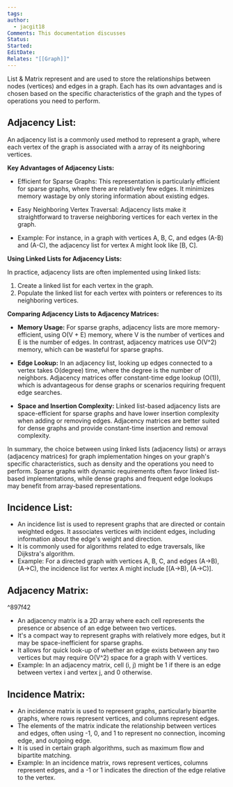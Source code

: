 ```yaml
---
tags: 
author:
  - jacgit18
Comments: This documentation discusses
Status: 
Started: 
EditDate: 
Relates: "[[Graph]]"
---
```

List & Matrix represent and are used to store the relationships between nodes (vertices) and edges in a graph. Each has its own advantages and is chosen based on the specific characteristics of the graph and the types of operations you need to perform.

## Adjacency List:

An adjacency list is a commonly used method to represent a graph, where each vertex of the graph is associated with a array of its neighboring vertices.

**Key Advantages of Adjacency Lists:**

- Efficient for Sparse Graphs: This representation is particularly efficient for sparse graphs, where there are relatively few edges. It minimizes memory wastage by only storing information about existing edges.

- Easy Neighboring Vertex Traversal: Adjacency lists make it straightforward to traverse neighboring vertices for each vertex in the graph.

- Example: For instance, in a graph with vertices A, B, C, and edges (A-B) and (A-C), the adjacency list for vertex A might look like [B, C].

**Using Linked Lists for Adjacency Lists:**

In practice, adjacency lists are often implemented using linked lists:

1. Create a linked list for each vertex in the graph.
2. Populate the linked list for each vertex with pointers or references to its neighboring vertices.

**Comparing Adjacency Lists to Adjacency Matrices:**

- **Memory Usage:** For sparse graphs, adjacency lists are more memory-efficient, using O(V + E) memory, where V is the number of vertices and E is the number of edges. In contrast, adjacency matrices use O(V^2) memory, which can be wasteful for sparse graphs.

- **Edge Lookup:** In an adjacency list, looking up edges connected to a vertex takes O(degree) time, where the degree is the number of neighbors. Adjacency matrices offer constant-time edge lookup (O(1)), which is advantageous for dense graphs or scenarios requiring frequent edge searches.

- **Space and Insertion Complexity:** Linked list-based adjacency lists are space-efficient for sparse graphs and have lower insertion complexity when adding or removing edges. Adjacency matrices are better suited for dense graphs and provide constant-time insertion and removal complexity.

In summary, the choice between using linked lists (adjacency lists) or arrays (adjacency matrices) for graph implementation hinges on your graph's specific characteristics, such as density and the operations you need to perform. Sparse graphs with dynamic requirements often favor linked list-based implementations, while dense graphs and frequent edge lookups may benefit from array-based representations.


## Incidence List:
- An incidence list is used to represent graphs that are directed or contain weighted edges. It associates vertices with incident edges, including information about the edge's weight and direction.  
- It is commonly used for algorithms related to edge traversals, like Dijkstra's algorithm.  
- Example: For a directed graph with vertices A, B, C, and edges (A->B), (A->C), the incidence list for vertex A might include [(A->B), (A->C)].  
  
## Adjacency Matrix:  

^897f42

- An adjacency matrix is a 2D array where each cell represents the presence or absence of an edge between two vertices.  
- It's a compact way to represent graphs with relatively more edges, but it may be space-inefficient for sparse graphs.  
- It allows for quick look-up of whether an edge exists between any two vertices but may require O(V^2) space for a graph with V vertices.  
- Example: In an adjacency matrix, cell (i, j) might be 1 if there is an edge between vertex i and vertex j, and 0 otherwise.  
  
## Incidence Matrix:
- An incidence matrix is used to represent graphs, particularly bipartite graphs, where rows represent vertices, and columns represent edges.  
- The elements of the matrix indicate the relationship between vertices and edges, often using -1, 0, and 1 to represent no connection, incoming edge, and outgoing edge.  
- It is used in certain graph algorithms, such as maximum flow and bipartite matching.  
- Example: In an incidence matrix, rows represent vertices, columns represent edges, and a -1 or 1 indicates the direction of the edge relative to the vertex.  
  




